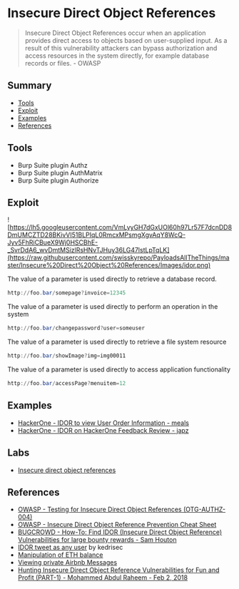 # Insecure Direct Object References

> Insecure Direct Object References occur when an application provides direct access to objects based on user-supplied input. As a result of this vulnerability attackers can bypass authorization and access resources in the system directly, for example database records or files.  - OWASP

## Summary

* [Tools](#tools)
* [Exploit](#exploit)
* [Examples](#examples)
* [References](#references)

## Tools

- Burp Suite plugin Authz
- Burp Suite plugin AuthMatrix
- Burp Suite plugin Authorize

## Exploit

![https://lh5.googleusercontent.com/VmLyyGH7dGxUOl60h97Lr57F7dcnDD8DmUMCZTD28BKivVI51BLPIqL0RmcxMPsmgXgvAqY8WcQ-Jyv5FhRiCBueX9Wj0HSCBhE-_SvrDdA6_wvDmtMSizlRsHNvTJHuy36LG47lstLpTqLK](https://raw.githubusercontent.com/swisskyrepo/PayloadsAllTheThings/master/Insecure%20Direct%20Object%20References/Images/idor.png)

The value of a parameter is used directly to retrieve a database record.

```powershell
http://foo.bar/somepage?invoice=12345
```

The value of a parameter is used directly to perform an operation in the system

```powershell
http://foo.bar/changepassword?user=someuser
```

The value of a parameter is used directly to retrieve a file system resource

```powershell
http://foo.bar/showImage?img=img00011
```

The value of a parameter is used directly to access application functionality

```powershell
http://foo.bar/accessPage?menuitem=12
```

## Examples

* [HackerOne - IDOR to view User Order Information - meals](https://hackerone.com/reports/287789)
* [HackerOne - IDOR on HackerOne Feedback Review - japz](https://hackerone.com/reports/262661)

## Labs

* [Insecure direct object references](https://portswigger.net/web-security/access-control/lab-insecure-direct-object-references)

## References

* [OWASP - Testing for Insecure Direct Object References (OTG-AUTHZ-004)](https://www.owasp.org/index.php/Testing_for_Insecure_Direct_Object_References_(OTG-AUTHZ-004))
* [OWASP - Insecure Direct Object Reference Prevention Cheat Sheet](https://www.owasp.org/index.php/Insecure_Direct_Object_Reference_Prevention_Cheat_Sheet)
* [BUGCROWD - How-To: Find IDOR (Insecure Direct Object Reference) Vulnerabilities for large bounty rewards - Sam Houton](https://www.bugcrowd.com/blog/how-to-find-idor-insecure-direct-object-reference-vulnerabilities-for-large-bounty-rewards/)
* [IDOR tweet as any user](http://kedrisec.com/twitter-publish-by-any-user/) by kedrisec
* [Manipulation of ETH balance](https://www.vicompany.nl/magazine/from-christmas-present-in-the-blockchain-to-massive-bug-bounty)
* [Viewing private Airbnb Messages](http://buer.haus/2017/03/31/airbnb-web-to-app-phone-notification-idor-to-view-everyones-airbnb-messages/) 
* [Hunting Insecure Direct Object Reference Vulnerabilities for Fun and Profit (PART-1) - Mohammed Abdul Raheem - Feb 2, 2018](https://codeburst.io/hunting-insecure-direct-object-reference-vulnerabilities-for-fun-and-profit-part-1-f338c6a52782)